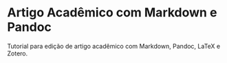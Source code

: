 # Artigo Acadêmico com Markdown e Pandoc
 Tutorial para edição de artigo acadêmico com Markdown, Pandoc, LaTeX e Zotero.
